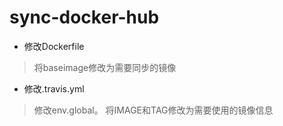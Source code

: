 # sync-docker-hub

+ 修改Dockerfile
> 将baseimage修改为需要同步的镜像

+ 修改.travis.yml
> 修改env.global。 将IMAGE和TAG修改为需要使用的镜像信息